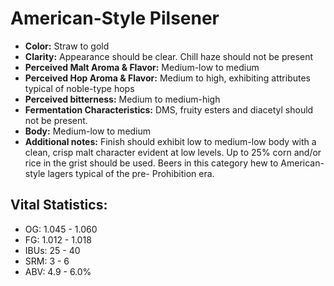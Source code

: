 # American-Style Pilsener

- **Color:** Straw to gold
- **Clarity:** Appearance should be clear. Chill haze should not be present
- **Perceived Malt Aroma & Flavor:** Medium-low to medium
- **Perceived Hop Aroma & Flavor:** Medium to high, exhibiting attributes typical of noble-type hops
- **Perceived bitterness:** Medium to medium-high
- **Fermentation Characteristics:** DMS, fruity esters and diacetyl should not be present.
- **Body:** Medium-low to medium
- **Additional notes:** Finish should exhibit low to medium-low body with a clean, crisp malt character evident at low levels. Up to 25% corn and/or rice in the grist should be used. Beers in this category hew to American-style lagers typical of the pre- Prohibition era.

## Vital Statistics:

- OG: 1.045 - 1.060
- FG: 1.012 - 1.018
- IBUs: 25 - 40
- SRM: 3 - 6
- ABV: 4.9 - 6.0%
